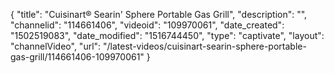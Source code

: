 {
    "title": "Cuisinart&reg; Searin' Sphere Portable Gas Grill",
    "description": "",
    "channelid": "114661406",
    "videoid": "109970061",
    "date_created": "1502519083",
    "date_modified": "1516744450",
    "type": "captivate",
    "layout": "channelVideo",
    "url": "\/latest-videos\/cuisinart-searin-sphere-portable-gas-grill\/114661406-109970061"
}